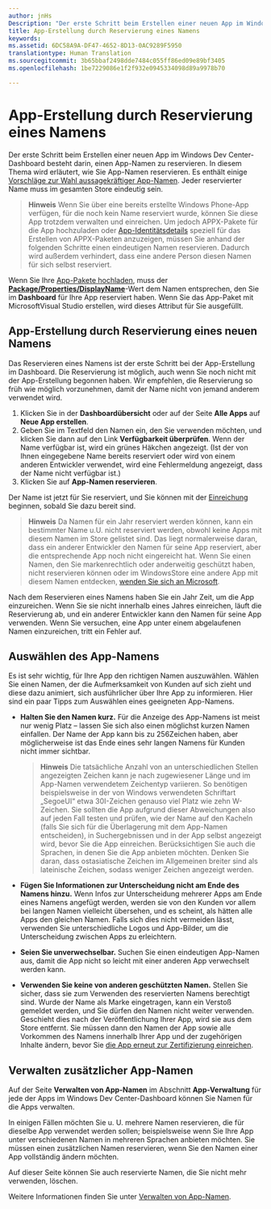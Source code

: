 ```yaml
---
author: jnHs
Description: "Der erste Schritt beim Erstellen einer neuen App im Windows Dev Center-Dashboard besteht darin, einen App-Namen zu reservieren. In diesem Thema wird erläutert, wie Sie App-Namen reservieren. Es enthält einige Vorschläge zur Wahl aussagekräftiger App-Namen."
title: App-Erstellung durch Reservierung eines Namens
keywords: 
ms.assetid: 6DC58A9A-DF47-4652-8D13-0AC9289F5950
translationtype: Human Translation
ms.sourcegitcommit: 3b65bbaf2498dde7484c055ff86ed09e89bf3405
ms.openlocfilehash: 1be7229086e1f2f932e0945334098d89a9978b70

---
```


# App-Erstellung durch Reservierung eines Namens


Der erste Schritt beim Erstellen einer neuen App im Windows Dev Center-Dashboard besteht darin, einen App-Namen zu reservieren. In diesem Thema wird erläutert, wie Sie App-Namen reservieren. Es enthält einige [Vorschläge zur Wahl aussagekräftiger App-Namen](#choosing-your-app-s-name). Jeder reservierter Name muss im gesamten Store eindeutig sein.

> **Hinweis**  Wenn Sie über eine bereits erstellte Windows Phone-App verfügen, für die noch kein Name reserviert wurde, können Sie diese App trotzdem verwalten und einreichen. Um jedoch APPX-Pakete für die App hochzuladen oder [App-Identitätsdetails](view-app-identity-details.md) speziell für das Erstellen von APPX-Paketen anzuzeigen, müssen Sie anhand der folgenden Schritte einen eindeutigen Namen reservieren. Dadurch wird außerdem verhindert, dass eine andere Person diesen Namen für sich selbst reserviert.

Wenn Sie Ihre [App-Pakete hochladen](upload-app-packages.md), muss der [**Package/Properties/DisplayName**](https://msdn.microsoft.com/library/windows/apps/dn423240)-Wert dem Namen entsprechen, den Sie im **Dashboard** für Ihre App reserviert haben. Wenn Sie das App-Paket mit MicrosoftVisual Studio erstellen, wird dieses Attribut für Sie ausgefüllt.

## App-Erstellung durch Reservierung eines neuen Namens

Das Reservieren eines Namens ist der erste Schritt bei der App-Erstellung im Dashboard. Die Reservierung ist möglich, auch wenn Sie noch nicht mit der App-Erstellung begonnen haben. Wir empfehlen, die Reservierung so früh wie möglich vorzunehmen, damit der Name nicht von jemand anderem verwendet wird.

1.  Klicken Sie in der **Dashboardübersicht** oder auf der Seite **Alle Apps** auf **Neue App erstellen**.
2.  Geben Sie im Textfeld den Namen ein, den Sie verwenden möchten, und klicken Sie dann auf den Link **Verfügbarkeit überprüfen**. Wenn der Name verfügbar ist, wird ein grünes Häkchen angezeigt. (Ist der von Ihnen eingegebene Name bereits reserviert oder wird von einem anderen Entwickler verwendet, wird eine Fehlermeldung angezeigt, dass der Name nicht verfügbar ist.)
3.  Klicken Sie auf **App-Namen reservieren**.

Der Name ist jetzt für Sie reserviert, und Sie können mit der [Einreichung](app-submissions.md) beginnen, sobald Sie dazu bereit sind.

> **Hinweis**  Da Namen für ein Jahr reserviert werden können, kann ein bestimmter Name u.U. nicht reserviert werden, obwohl keine Apps mit diesem Namen im Store gelistet sind. Das liegt normalerweise daran, dass ein anderer Entwickler den Namen für seine App reserviert, aber die entsprechende App noch nicht eingereicht hat. Wenn Sie einen Namen, den Sie markenrechtlich oder anderweitig geschützt haben, nicht reservieren können oder im WindowsStore eine andere App mit diesem Namen entdecken, [wenden Sie sich an Microsoft](http://go.microsoft.com/fwlink/p/?LinkId=233777).

Nach dem Reservieren eines Namens haben Sie ein Jahr Zeit, um die App einzureichen. Wenn Sie sie nicht innerhalb eines Jahres einreichen, läuft die Reservierung ab, und ein anderer Entwickler kann den Namen für seine App verwenden. Wenn Sie versuchen, eine App unter einem abgelaufenen Namen einzureichen, tritt ein Fehler auf.

## Auswählen des App-Namens

Es ist sehr wichtig, für Ihre App den richtigen Namen auszuwählen. Wählen Sie einen Namen, der die Aufmerksamkeit von Kunden auf sich zieht und diese dazu animiert, sich ausführlicher über Ihre App zu informieren. Hier sind ein paar Tipps zum Auswählen eines geeigneten App-Namens.

-   **Halten Sie den Namen kurz.** Für die Anzeige des App-Namens ist meist nur wenig Platz – lassen Sie sich also einen möglichst kurzen Namen einfallen. Der Name der App kann bis zu 256Zeichen haben, aber möglicherweise ist das Ende eines sehr langen Namens für Kunden nicht immer sichtbar.

    > **Hinweis**  Die tatsächliche Anzahl von an unterschiedlichen Stellen angezeigten Zeichen kann je nach zugewiesener Länge und im App-Namen verwendetem Zeichentyp variieren. So benötigen beispielsweise in der von Windows verwendeten Schriftart „SegoeUI“ etwa 30I-Zeichen genauso viel Platz wie zehn W-Zeichen. Sie sollten die App aufgrund dieser Abweichungen also auf jeden Fall testen und prüfen, wie der Name auf den Kacheln (falls Sie sich für die Überlagerung mit dem App-Namen entscheiden), in Suchergebnissen und in der App selbst angezeigt wird, bevor Sie die App einreichen. Berücksichtigen Sie auch die Sprachen, in denen Sie die App anbieten möchten. Denken Sie daran, dass ostasiatische Zeichen im Allgemeinen breiter sind als lateinische Zeichen, sodass weniger Zeichen angezeigt werden.

-   **Fügen Sie Informationen zur Unterscheidung nicht am Ende des Namens hinzu.** Wenn Infos zur Unterscheidung mehrerer Apps am Ende eines Namens angefügt werden, werden sie von den Kunden vor allem bei langen Namen vielleicht übersehen, und es scheint, als hätten alle Apps den gleichen Namen. Falls sich dies nicht vermeiden lässt, verwenden Sie unterschiedliche Logos und App-Bilder, um die Unterscheidung zwischen Apps zu erleichtern.
-   **Seien Sie unverwechselbar.** Suchen Sie einen eindeutigen App-Namen aus, damit die App nicht so leicht mit einer anderen App verwechselt werden kann.
-   **Verwenden Sie keine von anderen geschützten Namen.** Stellen Sie sicher, dass sie zum Verwenden des reservierten Namens berechtigt sind. Wurde der Name als Marke eingetragen, kann ein Verstoß gemeldet werden, und Sie dürfen den Namen nicht weiter verwenden. Geschieht dies nach der Veröffentlichung Ihrer App, wird sie aus dem Store entfernt. Sie müssen dann den Namen der App sowie alle Vorkommen des Namens innerhalb Ihrer App und der zugehörigen Inhalte ändern, bevor Sie [die App erneut zur Zertifizierung einreichen](app-submissions.md).

## Verwalten zusätzlicher App-Namen

Auf der Seite **Verwalten von App-Namen** im Abschnitt **App-Verwaltung** für jede der Apps im Windows Dev Center-Dashboard können Sie Namen für die Apps verwalten.

In einigen Fällen möchten Sie u. U. mehrere Namen reservieren, die für dieselbe App verwendet werden sollen; beispielsweise wenn Sie Ihre App unter verschiedenen Namen in mehreren Sprachen anbieten möchten. Sie müssen einen zusätzlichen Namen reservieren, wenn Sie den Namen einer App vollständig ändern möchten.

Auf dieser Seite können Sie auch reservierte Namen, die Sie nicht mehr verwenden, löschen.

Weitere Informationen finden Sie unter [Verwalten von App-Namen](manage-app-names.md).

 

 







<!--HONumber=Aug16_HO3-->


